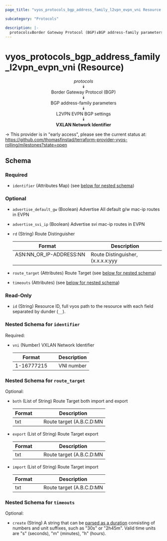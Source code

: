 ```yaml
---
page_title: "vyos_protocols_bgp_address_family_l2vpn_evpn_vni Resource - vyos"

subcategory: "Protocols"

description: |- 
  protocols⯯Border Gateway Protocol (BGP)⯯BGP address-family parameters⯯L2VPN EVPN BGP settings⯯VXLAN Network Identifier
---
```


# vyos_protocols_bgp_address_family_l2vpn_evpn_vni (Resource)
<center>

*protocols*  
⯯  
Border Gateway Protocol (BGP)  
⯯  
BGP address-family parameters  
⯯  
L2VPN EVPN BGP settings  
⯯  
**VXLAN Network Identifier**


</center>

-> This provider is in "early access", please see the current status at: https://github.com/thomasfinstad/terraform-provider-vyos-rolling/milestones?state=open

## Schema

### Required

- `identifier` (Attributes Map) (see [below for nested schema](#nestedatt--identifier))

### Optional

- `advertise_default_gw` (Boolean) Advertise All default g/w mac-ip routes in EVPN
- `advertise_svi_ip` (Boolean) Advertise svi mac-ip routes in EVPN
- `rd` (String) Route Distinguisher

    |Format                   &emsp;|Description                                   |
    |---------------------------|------------------------------------------------|
    |ASN:NN_OR_IP-ADDRESS:NN  &emsp;|Route Distinguisher, (x.x.x.x:yyy|xxxx:yyyy)  |
- `route_target` (Attributes) Route Target (see [below for nested schema](#nestedatt--route_target))
- `timeouts` (Attributes) (see [below for nested schema](#nestedatt--timeouts))

### Read-Only

- `id` (String) Resource ID, full vyos path to the resource with each field separated by dunder (`__`).

<a id="nestedatt--identifier"></a>
### Nested Schema for `identifier`

Required:

- `vni` (Number) VXLAN Network Identifier

    |Format      &emsp;|Description  |
    |--------------|---------------|
    |1-16777215  &emsp;|VNI number   |


<a id="nestedatt--route_target"></a>
### Nested Schema for `route_target`

Optional:

- `both` (List of String) Route Target both import and export

    |Format  &emsp;|Description                                |
    |----------|---------------------------------------------|
    |txt     &emsp;|Route target (A.B.C.D:MN|EF:OPQR|GHJK:MN)  |
- `export` (List of String) Route Target export

    |Format  &emsp;|Description                                |
    |----------|---------------------------------------------|
    |txt     &emsp;|Route target (A.B.C.D:MN|EF:OPQR|GHJK:MN)  |
- `import` (List of String) Route Target import

    |Format  &emsp;|Description                                |
    |----------|---------------------------------------------|
    |txt     &emsp;|Route target (A.B.C.D:MN|EF:OPQR|GHJK:MN)  |


<a id="nestedatt--timeouts"></a>
### Nested Schema for `timeouts`

Optional:

- `create` (String) A string that can be [parsed as a duration](https://pkg.go.dev/time#ParseDuration) consisting of numbers and unit suffixes, such as &#34;30s&#34; or &#34;2h45m&#34;. Valid time units are &#34;s&#34; (seconds), &#34;m&#34; (minutes), &#34;h&#34; (hours).  
